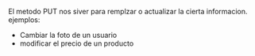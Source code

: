 El metodo PUT nos siver para remplzar o actualizar la cierta informacion.
ejemplos:
- Cambiar la foto de un usuario
- modificar el precio de un producto